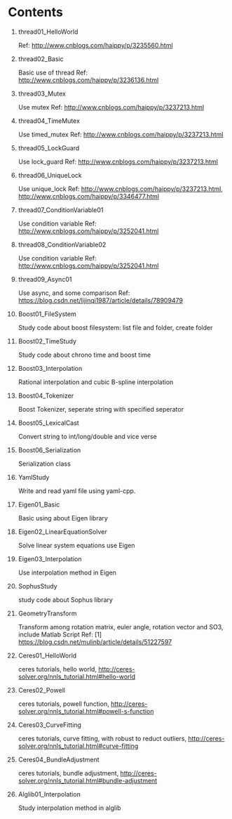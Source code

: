 # Contents

1. thread01_HelloWorld

    Ref: http://www.cnblogs.com/haippy/p/3235560.html
1. thread02_Basic

    Basic use of thread
    Ref: http://www.cnblogs.com/haippy/p/3236136.html
1. thread03_Mutex

    Use mutex
    Ref: http://www.cnblogs.com/haippy/p/3237213.html
1. thread04_TimeMutex

    Use timed_mutex
    Ref: http://www.cnblogs.com/haippy/p/3237213.html
1. thread05_LockGuard

    Use lock_guard
    Ref: http://www.cnblogs.com/haippy/p/3237213.html
1. thread06_UniqueLock

    Use unique_lock
    Ref: http://www.cnblogs.com/haippy/p/3237213.html, http://www.cnblogs.com/haippy/p/3346477.html
1. thread07_ConditionVariable01

    Use condition variable
    Ref: http://www.cnblogs.com/haippy/p/3252041.html
1. thread08_ConditionVariable02

    Use condition variable
    Ref: http://www.cnblogs.com/haippy/p/3252041.html
1. thread09_Async01

    Use async, and some comparison
    Ref: https://blog.csdn.net/lijinqi1987/article/details/78909479




1. Boost01_FileSystem

    Study code about boost filesystem: list file and folder, create folder
1. Boost02_TimeStudy

    Study code about chrono time and boost time
1. Boost03_Interpolation

    Rational interpolation and cubic B-spline interpolation
1. Boost04_Tokenizer

    Boost Tokenizer, seperate string with specified seperator
1. Boost05_LexicalCast

    Convert string to int/long/double and vice verse
1. Boost06_Serialization

    Serialization class



1. YamlStudy

    Write and read yaml file using yaml-cpp.

1. Eigen01_Basic

    Basic using about Eigen library
1. Eigen02_LinearEquationSolver

    Solve linear system equations use Eigen
1. Eigen03_Interpolation

    Use interpolation method in Eigen


1. SophusStudy

    study code about Sophus library


1. GeometryTransform

    Transform among rotation matrix, euler angle, rotation vector and SO3, include Matlab Script
    Ref: [1] https://blog.csdn.net/mulinb/article/details/51227597


1. Ceres01_HelloWorld

    ceres tutorials, hello world, http://ceres-solver.org/nnls_tutorial.html#hello-world
1. Ceres02_Powell

    ceres tutorials, powell function, http://ceres-solver.org/nnls_tutorial.html#powell-s-function
1. Ceres03_CurveFitting

    ceres tutorials, curve fitting, with robust to reduct outliers, http://ceres-solver.org/nnls_tutorial.html#curve-fitting
1. Ceres04_BundleAdjustment

    ceres tutorials, bundle adjustment, http://ceres-solver.org/nnls_tutorial.html#bundle-adjustment

1. Alglib01_Interpolation

    Study interpolation method in alglib

